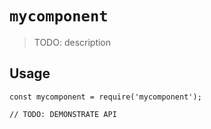 # `mycomponent`

> TODO: description

## Usage

```
const mycomponent = require('mycomponent');

// TODO: DEMONSTRATE API
```
